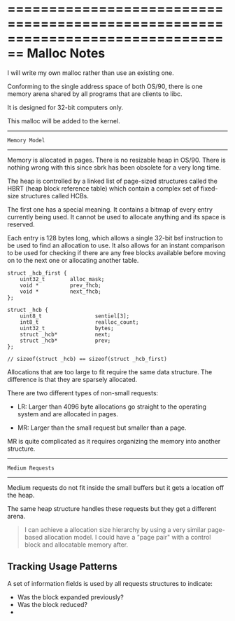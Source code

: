 ================================================================================
	Malloc Notes
================================================================================

I will write my own malloc rather than use an existing one.

Conforming to the single address space of both OS/90, there is one memory arena shared by all programs that are clients to libc.

It is designed for 32-bit computers only.

This malloc will be added to the kernel.

--------------------------------------------------------------------------------
	Memory Model
--------------------------------------------------------------------------------

Memory is allocated in pages. There is no resizable heap in OS/90. There is nothing wrong with this since sbrk has been obsolete for a very long time.

The heap is controlled by a linked list of page-sized structures called the HBRT (heap block reference table) which contain a complex set of fixed-size structures called HCBs.

The first one has a special meaning. It contains a bitmap of every entry currently being used. It cannot be used to allocate anything and its space is reserved.

Each entry is 128 bytes long, which allows a single 32-bit bsf instruction to be used to find an allocation to use. It also allows for an instant comparison to be used for checking if there are any free blocks available before moving on to the next one or allocating another table.

```
struct _hcb_first {
	uint32_t        alloc_mask;
	void *          prev_fhcb;
	void *          next_fhcb;
};

struct _hcb {
	uint8_t                 sentiel[3];
	int8_t                  realloc_count;
	uint32_t                bytes;
	struct _hcb*            next;
	struct _hcb*            prev;
};

// sizeof(struct _hcb) == sizeof(struct _hcb_first)
```

Allocations that are too large to fit require the same data structure. The difference is that they are sparsely allocated.


There are two different types of non-small requests:
- LR: Larger than 4096 byte allocations go straight to the operating system and are allocated in pages.

- MR: Larger than the small request but smaller than a page.

MR is quite complicated as it requires organizing the memory into another structure.


--------------------------------------------------------------------------------
	Medium Requests
--------------------------------------------------------------------------------

Medium requests do not fit inside the small buffers but it gets a location off the heap.

The same heap structure handles these requests but they get a different arena.

> I can achieve a allocation size hierarchy by using a very similar page-based allocation model. I could have a "page pair" with a control block and allocatable memory after.


## Tracking Usage Patterns

A set of information fields is used by all requests structures to indicate:

- Was the block expanded previously?
- Was the block reduced?
-


